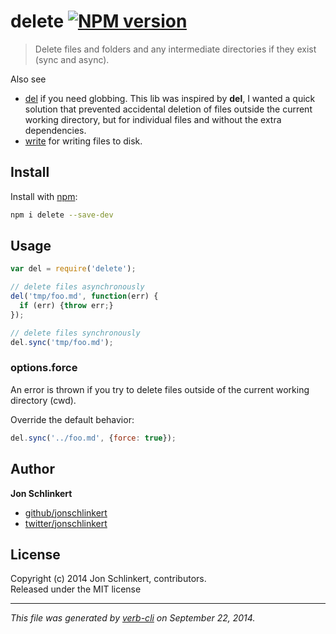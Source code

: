 # delete [![NPM version](https://badge.fury.io/js/delete.png)](http://badge.fury.io/js/delete)

> Delete files and folders and any intermediate directories if they exist (sync and async).

Also see
* [del](https://github.com/sindresorhus/del) if you need globbing. This lib was inspired by **del**, I wanted a quick solution that prevented accidental deletion of files outside the current working directory, but for individual files and without the extra dependencies.
* [write](https://github.com/jonschlinkert/write) for writing files to disk.

## Install
Install with [npm](npmjs.org):

```bash
npm i delete --save-dev
```

## Usage

```js
var del = require('delete');

// delete files asynchronously
del('tmp/foo.md', function(err) {
  if (err) {throw err;}
});

// delete files synchronously
del.sync('tmp/foo.md');
```

### options.force

An error is thrown if you try to delete files outside of the current working directory (cwd).

Override the default behavior:

```js
del.sync('../foo.md', {force: true});
```

## Author

**Jon Schlinkert**
 
+ [github/jonschlinkert](https://github.com/jonschlinkert)
+ [twitter/jonschlinkert](http://twitter.com/jonschlinkert) 

## License
Copyright (c) 2014 Jon Schlinkert, contributors.  
Released under the MIT license

***

_This file was generated by [verb-cli](https://github.com/assemble/verb-cli) on September 22, 2014._